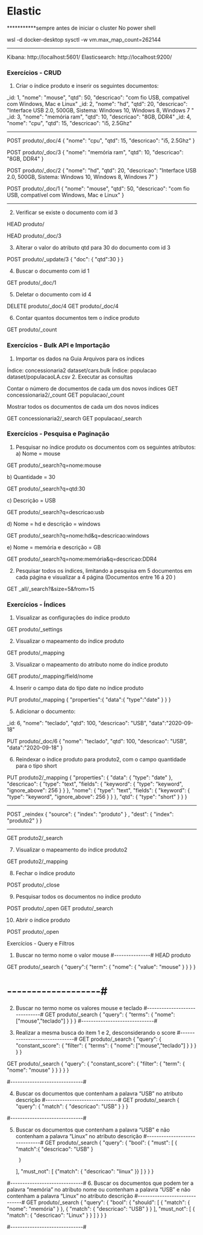 # Elastic

***********sempre antes de iniciar o cluster 
No power shell

wsl -d docker-desktop 
sysctl -w vm.max_map_count=262144
**********
Kibana: http://localhost:5601/
Elasticsearch: http://localhost:9200/

### Exercícios - CRUD

1. Criar o índice produto e inserir os seguintes documentos:

_id: 1, "nome": "mouse", "qtd": 50, "descricao": "com fio USB, compatível com Windows, Mac e Linux"
_id: 2, "nome": "hd", "qtd": 20, "descricao": "Interface USB 2.0, 500GB, Sistema: Windows 10, Windows 8, Windows 7 "
_id: 3, "nome": "memória ram", "qtd": 10, "descricao": "8GB, DDR4"
_id: 4, "nome": "cpu", "qtd": 15, "descricao": "i5, 2.5Ghz"
************************
POST produto/_doc/4
{
  "nome": "cpu", "qtd": 15, "descricao": "i5, 2.5Ghz"
}


POST produto/_doc/3
{
  "nome": "memória ram", "qtd": 10, "descricao": "8GB, DDR4"
}

POST produto/_doc/2
{
  "nome": "hd",
  "qtd": 20,
  "descricao": "Interface USB 2.0, 500GB, Sistema: Windows 10, Windows 8, Windows 7"
}


POST produto/_doc/1
{
  "nome": "mouse",
  "qtd": 50,
  "descricao": "com fio USB, compatível com Windows, Mac e Linux"
}

*********************

2. Verificar se existe o documento com  id 3

HEAD produto/

HEAD produto/_doc/3

3. Alterar o valor do atributo qtd para 30 do documento com id 3

POST produto/_update/3
{
  "doc": {
    "qtd":30
  }
}

4. Buscar o documento com id 1

GET produto/_doc/1

5. Deletar o documento com id 4

DELETE produto/_doc/4
GET produto/_doc/4

6. Contar quantos documentos tem o índice produto

GET produto/_count

### Exercícios - Bulk API e Importação

1. Importar os dados na Guia Arquivos para os índices

Índice: concessionaria2
dataset/cars.bulk
Índice: populacao
dataset/populacaoLA.csv
2. Executar as consultas

Contar o número de documentos de cada um dos novos índices
GET concessionaria2/_count
GET populacao/_count

Mostrar todos os documentos de cada um dos novos índices

GET concessionaria2/_search
GET populacao/_search

### Exercícios - Pesquisa e Paginação

1. Pesquisar no índice produto os documentos com os seguintes atributos:
a) Nome = mouse

GET produto/_search?q=nome:mouse

b) Quantidade = 30

GET produto/_search?q=qtd:30


c) Descrição = USB

GET produto/_search?q=descricao:usb

d) Nome = hd e descrição = windows

GET produto/_search?q=nome:hd&q=descricao:windows

e) Nome = memória e descrição = GB

GET produto/_search?q=nome:memória&q=descricao:DDR4

2. Pesquisar todos os índices, limitando a pesquisa em 5 documentos em cada página e visualizar a 4 página (Documentos entre 16 á 20 )

GET _all/_search?&size=5&from=15

### Exercícios -  Índices  

1. Visualizar as configurações do índice produto

GET produto/_settings

2. Visualizar o mapeamento do índice produto

GET produto/_mapping

3. Visualizar o mapeamento do atributo nome do índice produto

GET produto/_mapping/field/nome

4. Inserir o campo data do tipo date no índice produto

PUT produto/_mapping
{
  "properties":{
    "data":{
      "type":"date"
    }
  }
}

5. Adicionar o documento:

_id: 6, "nome": "teclado", "qtd": 100, "descricao": "USB", "data":"2020-09-18"

PUT produto/_doc/6
{
  "nome": "teclado",
  "qtd": 100,
  "descricao": "USB",
  "data":"2020-09-18"
}

6. Reindexar o índice produto para produto2, com o campo quantidade para o tipo short

PUT produto2/_mapping
{
  "properties": {
    "data": {
      "type": "date"
    },
    "descricao": {
      "type": "text",
      "fields": {
        "keyword": {
          "type": "keyword",
          "ignore_above": 256
        }
      }
    },
    "nome": {
      "type": "text",
      "fields": {
        "keyword": {
          "type": "keyword",
          "ignore_above": 256
        }
      }
    },
    "qtd": {
      "type": "short"
    }
  }
}

********
POST _reindex
{
  "source": {
    "index": "produto"
  }
  , "dest": {
    "index": "produto2"
  }
}
************
GET produto2/_search

7. Visualizar o mapeamento do índice produto2

GET produto2/_mapping

8. Fechar o índice produto

POST produto/_close

9. Pesquisar todos os documentos no índice produto

POST produto/_open
GET produto/_search

10. Abrir o índice produto

POST produto/_open

Exercícios - Query e Filtros

1. Buscar no termo nome o valor mouse
#---------------#
HEAD produto

GET produto/_search
{
  "query":{
    "term": {
      "nome": {
        "value": "mouse"
      }
    }
  }
}
# -------------------#
2. Buscar no termo nome os valores mouse e teclado
#------------------------------#
GET produto/_search
{
  "query": {
    "terms": {
      "nome": ["mouse","teclado"]
    }
  }
}
#------------------------------#

3. Realizar a mesma busca do item 1 e 2, desconsiderando o score
#------------------------------#
GET produto/_search
{
  "query": {
    "constant_score": {
      "filter": {
        "terms": {
          "nome": ["mouse","teclado"]
        }
      }
    }
  }
}


GET produto/_search
{
  "query": {
    "constant_score": {
      "filter": {
        "term": {
          "nome": "mouse"
        }
      }
    }
  }
}

#------------------------------#

4. Buscar os documentos que contenham a palavra “USB” no atributo descrição
#------------------------------#
GET produto/_search
{
  "query": {
    "match": {
      "descricao": "USB"
    }
  }
}

#------------------------------#

5. Buscar os documentos que contenham a palavra “USB” e não contenham a palavra “Linux” no atributo descrição
#------------------------------#
GET produto/_search
{
  "query": {
    "bool": {
      "must": [
        {
          "match":{
            "descricao": "USB"
          }
          
        }
      ],
      "must_not": [
        {"match": {
          "descricao": "linux"
        }}
      ]
    }
  }
}

#------------------------------#
6. Buscar os documentos que podem ter a palavra “memória” no atributo nome ou contenham a palavra “USB” e não contenham a palavra “Linux” no atributo descrição
#------------------------------#
GET produto/_search
{
  "query": {
    "bool": {
      "should": [
        {
          "match": {
            "nome": "memória"
          }
        },
        {
          "match": {
            "descricao": "USB"
          }
        }
      ],
      "must_not": [
        {
          "match": {
            "descricao": "Linux"
          }
        }
      ]
    }
  }
}

#------------------------------#
